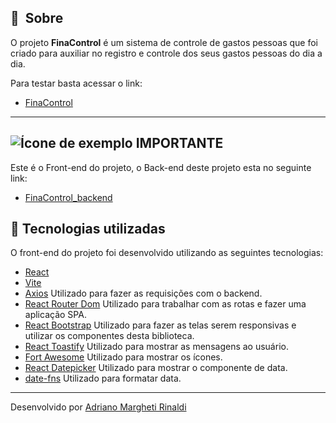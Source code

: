 ## 🔖&nbsp; Sobre

O projeto **FinaControl** é um sistema de controle de gastos pessoas que foi criado para auxiliar no registro e controle dos seus gastos pessoas do dia a dia.

Para testar basta acessar o link:
- [FinaControl](https://finacontrol.up.railway.app/)

---

## ![Ícone de exemplo](https://api.iconify.design/ic:twotone-chrome-reader-mode.svg?color=%23c82828) IMPORTANTE
Este é o Front-end do projeto, o Back-end deste projeto esta no seguinte link:
- [FinaControl_backend](https://github.com/adrianorinaldi/FinaControl_backend.git)

 
## 🚀 Tecnologias utilizadas

O front-end do projeto foi desenvolvido utilizando as seguintes tecnologias:

- [React](https://react.dev/)
- [Vite](https://pt.vitejs.dev/)
- [Axios](https://github.com/axios/axios) Utilizado para fazer as requisições com o backend.
- [React Router Dom](https://reactrouter.com/en/main) Utilizado para trabalhar com as rotas e fazer uma aplicação SPA.
- [React Bootstrap](https://react-bootstrap.netlify.app/) Utilizado para fazer as telas serem responsivas e utilizar os componentes desta biblioteca.
- [React Toastify](https://fkhadra.github.io/react-toastify/installation/) Utilizado para mostrar as mensagens ao usuário.
- [Fort Awesome](https://fortawesome.com/) Utilizado para mostrar os ícones.
- [React Datepicker](https://reactdatepicker.com/) Utilizado para mostrar o componente de data.
- [date-fns](https://date-fns.org/) Utilizado para formatar data.

---

Desenvolvido por [Adriano Margheti Rinaldi](https://www.linkedin.com/in/adriano-rinaldi-dev/)
